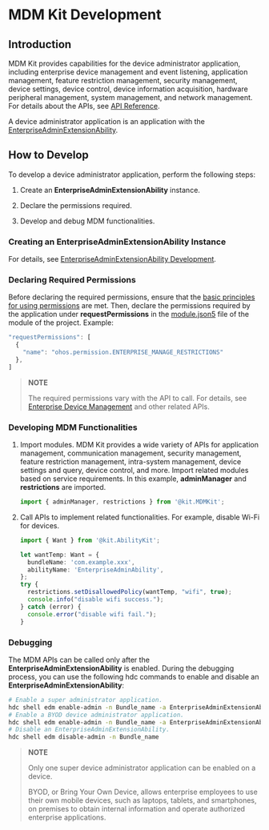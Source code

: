 # MDM Kit Development

## Introduction

MDM Kit provides capabilities for the device administrator application, including enterprise device management and event listening, application management, feature restriction management, security management, device settings, device control, device information acquisition, hardware peripheral management, system management, and network management. For details about the APIs, see [API Reference](../reference/apis-mdm-kit/js-apis-EnterpriseAdminExtensionAbility.md).

A device administrator application is an application with the [EnterpriseAdminExtensionAbility](./mdm-kit-admin.md).

## How to Develop

To develop a device administrator application, perform the following steps:

<!--RP1-->

1. Create an **EnterpriseAdminExtensionAbility** instance.

2. Declare the permissions required.

3. Develop and debug MDM functionalities.

<!--RP1End-->


<!--RP2--><!--RP2End-->

### Creating an **EnterpriseAdminExtensionAbility** Instance

For details, see [EnterpriseAdminExtensionAbility Development](mdm-kit-admin.md).

### Declaring Required Permissions

Before declaring the required permissions, ensure that the [basic principles for using permissions](../security/AccessToken/app-permission-mgmt-overview.md#basic-principles-for-using-permissions) are met. Then, declare the permissions required by the application under **requestPermissions** in the [module.json5](../quick-start/module-configuration-file.md) file of the module of the project. Example:

```ts
"requestPermissions": [
  {
    "name": "ohos.permission.ENTERPRISE_MANAGE_RESTRICTIONS"
  },
]
```

> **NOTE**
> 
> The required permissions vary with the API to call. For details, see [Enterprise Device Management](../reference/apis-mdm-kit/js-apis-enterprise-adminManager.md) and other related APIs.
>
> <!--RP4--><!--RP4End-->

### Developing MDM Functionalities

1. Import modules. MDM Kit provides a wide variety of APIs for application management, communication management, security management, feature restriction management, intra-system management, device settings and query, device control, and more. Import related modules based on service requirements. In this example, **adminManager** and **restrictions** are imported.

   ```ts
   import { adminManager, restrictions } from '@kit.MDMKit';
   ```

2. Call APIs to implement related functionalities. For example, disable Wi-Fi for devices.

   ```ts
   import { Want } from '@kit.AbilityKit';

   let wantTemp: Want = {
     bundleName: 'com.example.xxx',
     abilityName: 'EnterpriseAdminAbility',
   };
   try {
     restrictions.setDisallowedPolicy(wantTemp, "wifi", true);
     console.info("disable wifi success.");
   } catch (error) {
     console.error("disable wifi fail.");
   }
   ```

### Debugging

The MDM APIs can be called only after the **EnterpriseAdminExtensionAbility** is enabled. During the debugging process, you can use the following hdc commands to enable and disable an **EnterpriseAdminExtensionAbility**:

```bash
# Enable a super administrator application.
hdc shell edm enable-admin -n Bundle_name -a EnterpriseAdminExtensionAbility class name
# Enable a BYOD device administrator application.
hdc shell edm enable-admin -n Bundle_name -a EnterpriseAdminExtensionAbility class name -t byod
# Disable an EnterpriseAdminExtensionAbility.
hdc shell edm disable-admin -n Bundle_name
```

> **NOTE**
>
> Only one super device administrator application can be enabled on a device.
>
> BYOD, or Bring Your Own Device, allows enterprise employees to use their own mobile devices, such as laptops, tablets, and smartphones, on premises to obtain internal information and operate authorized enterprise applications.
>
> <!--RP5--><!--RP5End-->

<!--RP6--><!--RP6End-->
